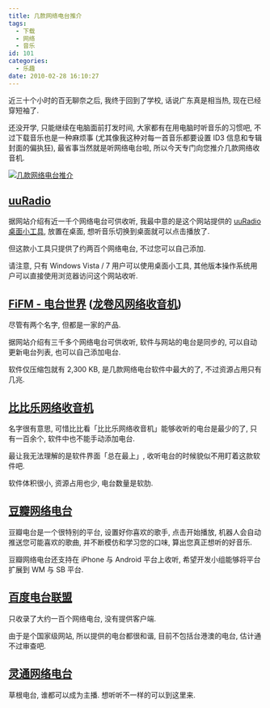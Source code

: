 ```yaml
---
title: 几款网络电台推介
tags:
  - 下载
  - 网络
  - 音乐
id: 101
categories:
  - 乐趣
date: 2010-02-28 16:10:27
---
```


近三十个小时的百无聊奈之后, 我终于回到了学校, 话说广东真是相当热, 现在已经穿短袖了.

还没开学, 只能继续在电脑面前打发时间, 大家都有在用电脑时听音乐的习惯吧, 不过下载音乐也是一种麻烦事 (尤其像我这种对每一首音乐都要设置 ID3 信息和专辑封面的偏执狂), 最省事当然就是听网络电台啦, 所以今天专门向您推介几款网络收音机.

[![几款网络电台推介](//beamnote-img.oss-cn-shanghai.aliyuncs.com/2010/internet-radio.jpg)](//beamnote-img.oss-cn-shanghai.aliyuncs.com/2010/internet-radio.jpg)<!-- more -->

## [uuRadio](http://uuradio.jijigugu.com/index.html)

据网站介绍有近一千个网络电台可供收听, 我最中意的是这个网站提供的 [uuRadio 桌面小工具](http://uuradio.jijigugu.com/download.html), 放置在桌面, 想听音乐切换到桌面就可以点击播放了.

但这款小工具只提供了约两百个网络电台, 不过您可以自己添加.

请注意, 只有 Windows Vista / 7 用户可以使用桌面小工具, 其他版本操作系统用户可以直接使用浏览器访问这个网站收听.

## [FiFM - 电台世界](http://fifm.cn/) ([龙卷风网络收音机](http://www.cradio.cn/))

尽管有两个名字, 但都是一家的产品.

据网站介绍有三千多个网络电台可供收听, 软件与网站的电台是同步的, 可以自动更新电台列表, 也可以自己添加电台.

软件仅压缩包就有 2,300 KB, 是几款网络电台软件中最大的了, 不过资源占用只有几兆.

## [比比乐网络收音机](http://www.bibile.net/)

名字很有意思, 可惜比比看「比比乐网络收音机」能够收听的电台是最少的了, 只有一百余个, 软件中也不能手动添加电台.

最让我无法理解的是软件界面「总在最上」, 收听电台的时候貌似不用盯着这款软件吧.

软件体积很小, 资源占用也少, 电台数量是软肋.

## [豆瓣网络电台](http://douban.fm/)

豆瓣电台是一个很特别的平台, 设置好你喜欢的歌手, 点击开始播放, 机器人会自动推送您可能喜欢的歌曲, 并不断模仿和学习您的口味, 算出您真正想听的好音乐.

豆瓣网络电台还支持在 iPhone 与 Android 平台上收听, 希望开发小组能够将平台扩展到 WM 与 SB 平台.

## [百度电台联盟](http://list.mp3.baidu.com/radio/)

只收录了大约一百个网络电台, 没有提供客户端.

由于是个国家级网站, 所以提供的电台都很和谐, 目前不包括台港澳的电台, 估计通不过审查吧.

## [灵通网络电台](http://www.am100.cn/)

草根电台, 谁都可以成为主播. 想听听不一样的可以到这里来.
